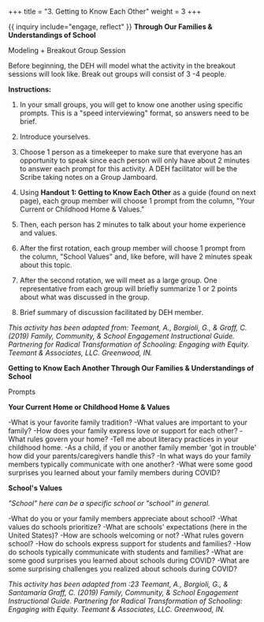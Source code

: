 +++
title = "3. Getting to Know Each Other"
weight = 3
+++

{{ inquiry include="engage, reflect" }}
**Through Our Families & Understandings of School**

Modeling + Breakout Group Session

Before beginning, the DEH will model what the activity in the breakout sessions will look like. Break out groups will consist of 3 -4 people.

**Instructions:**

1. In your small groups, you will get to know one another using specific prompts. This is a "speed interviewing" format, so answers need to be brief.

2. Introduce yourselves.

3. Choose 1 person as a timekeeper to make sure that everyone has an opportunity to speak since each person will only have about 2 minutes to answer each prompt for this activity. A DEH facilitator will be the Scribe taking notes on a Group Jamboard.

4. Using **Handout 1: Getting to Know Each Other** as a guide (found on next page), each group member will choose 1 prompt from the column, "Your Current or Childhood Home & Values."

5. Then, each person has 2 minutes to talk about your home experience and values.

6. After the first rotation, each group member will choose 1 prompt from the column, "School Values" and, like before, will have 2 minutes speak about this topic.

7. After the second rotation, we will meet as a large group. One representative from each group will briefly summarize 1 or 2 points about what was discussed in the group.

8. Brief summary of discussion facilitated by DEH member.


*This activity has been adapted from: Teemant, A., Borgioli, G., & Graff, C. (2019) Family, Community, & School Engagement Instructional Guide. Partnering for Radical Transformation of Schooling: Engaging with Equity. Teemant & Associates, LLC. Greenwood, IN.*

**Getting to Know Each Another Through Our Families & Understandings of School**

Prompts


**Your Current Home or Childhood Home & Values**


-What is your favorite family tradition?
-What values are important to your family?
-How does your family express love or support for each other?
-What rules govern your home?
-Tell me about literacy practices in your childhood home.
-As a child, if you or another family member 'got in trouble' how did your parents/caregivers handle this?
-In what ways do your family members typically communicate with one another?
-What were some good surprises you learned about your family members during COVID?

**School's Values**

*"School" here can be a specific school or "school" in general.*

-What do you or your family members appreciate about school?
-What values do schools prioritize?
-What are schools' expectations (here in the United States)?
-How are schools welcoming or not?
-What rules govern school?
-How do schools express support for students and families?
-How do schools typically communicate with students and families?
-What are some good surprises you learned about schools during COVID?
-What are some surprising challenges you realized about schools during COVID?

*This activity has been adapted from :23 Teemant, A., Borgioli, G., & Santamaría Graff, C. (2019) Family, Community, & School Engagement Instructional Guide. Partnering for Radical Transformation of Schooling: Engaging with Equity. Teemant & Associates, LLC. Greenwood, IN.*
